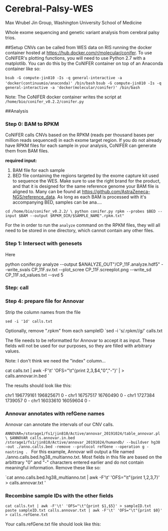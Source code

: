 # Cerebral-Palsy-WES
Max Wrubel
Jin Group, Washington University School of Medicine

Whole exome sequencing and genetic variant analysis from cerebral palsy trios. 

##Setup
CNVs can be called from WES data on RIS running the docker container hosted at https://hub.docker.com/r/molecular/conifer. To use CoNIFER's plotting functions, you will need to use Python 2.7 with a matplotlib. You can do this by the CoNIFER container on top of an Anaconda container like so:

`bsub -G compute-jin810 -Is -q general-interactive -a 'docker(continuumio/anaconda)' /bin/bash` 
`bsub -G compute-jin810 -Is -q general-interactive -a 'docker(molecular/conifer)' /bin/bash`

Note: The CoNIFER docker container writes the script at `/home/bio/conifer_v0.2.2/conifer.py`

##Analysis

### Step 0: BAM to RPKM

CoNIFER calls CNVs based on the RPKM (reads per thousand bases per million reads sequenced) in each exome target region. If you do not already have RPKM files for each sample in your analysis, CoNIFER can generate them from BAM files.

**required input:**
  1. BAM file for each sample
  2. BED file containing the regions targeted by the exome capture kit used to sequence the WES. Make sure to use the right brand for the product, and that it is designed for the same reference genome your BAM file is aligned to. Many can be found at https://github.com/AstraZeneca-NGS/reference_data. As long as each BAM is processed with it's accompanying BED, samples can be ana....

`cd /home/bio/conifer_v0.2.2/ \
python conifer.py rpkm --probes $BED --input $BAM --output $RPKM_DIR/$SAMPLE_NAME".rpkm.txt" `

For the in order to run the `analyze` command on the RPKM files, they will all need to be stored in one directory, which cannot contain any other files.

### Step 1: Intersect with genesets

Here

python conifer.py analyze --output $ANALYZE_OUT"/CP_11F.analyze.hdf5" --write_svals CP_11F.sv.txt --plot_scree CP_11F.screeplot.png --write_sd CP_11F.sd_values.txt --svd 5

### Step: call


### Step 4: prepare file for Annovar

Strip the column names from the file

`sed -i '1d' calls.txt`

Optionally, remove ".rpkm" from each sampleID
`sed -i 's/.rpkm//g/' calls.txt

The file needs to be reformatted for Annovar to accept it as input. These fields will not be used for our purposes, so they are filled with arbitrary values.

Note: I don't think we need the "index" column...

cat calls.txt | awk -F'\t' 'OFS="\t"{print $2,$3,$4,"0","-"}' | > calls.annovar.in.bed
`

The results should look like this:

chr1    196779161       196825671       0       -
chr1    16757517        16760490        0       -
chr1    1727384         1739057         0       -
chr1    16033610        16059604        0       -



### Annovar annotates with refGene names

Annovar can annotate the intervals of our CNV calls.

`ANNOVAR=/storage1/fs1/jin810/Active/annovar_20191024/table_annovar.pl \
$ANNOVAR calls.annovar.in.bed /storage1/fs1/jin810/Active/annovar_20191024/humandb/ --buildver hg38 -out ./anno.calls.bed -remove --protocol refGene --operation g -nastring .
`
For this example, Annovar will output a file named ./anno.calls.bed.hg38_multianno.txt. Most fields in this file are based on the arbittrary "0" and "-" characters entered earlier and do not contain meaningful information. Remove these like so:

`cat anno.calls.bed.hg38_multianno.txt  | awk -F'\t' 'OFS="\t"{print $1,$2,$3,$7}' > calls.annovar.txt '

### Recombine sample IDs with the other fields

`cat calls.txt | awk -F'\t' 'OFS="\t"{print $1,$5}' > sampleID.txt
paste sampleID.txt calls.annovar.txt | awk -F'\t' 'OFS="\t"{print $0}' > calls.refGene.txt`

Your calls.refGene.txt file should look like this:


